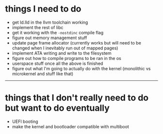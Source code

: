 # things I need to do
 - get ld.lld in the llvm toolchain working
 - implement the rest of libc
 - get it working with the `-nostdinc` compile flag
 - figure out memory management stuff
 - update page frame allocator (currently works but will need to be changed when I inevitably run out of mapped pages)
 - implement ATA writing and write to the filesystem
 - figure out how to compile programs to be ran in the os
 - userspace stuff once all the above is finished
 - figure out what I'm going to actually do with the kernel (monolithic vs microkernel and stuff like that)

<hr>

# things that I don't really need to do but want to do eventually
 - UEFI booting
 - make the kernel and bootloader compatible with multiboot
